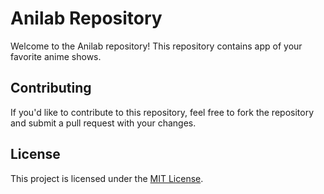# Anilab Repository

Welcome to the Anilab repository! This repository contains app of your favorite anime shows.

## Contributing

If you'd like to contribute to this repository, feel free to fork the repository and submit a pull request with your changes.

## License

This project is licensed under the [MIT License](LICENSE).

